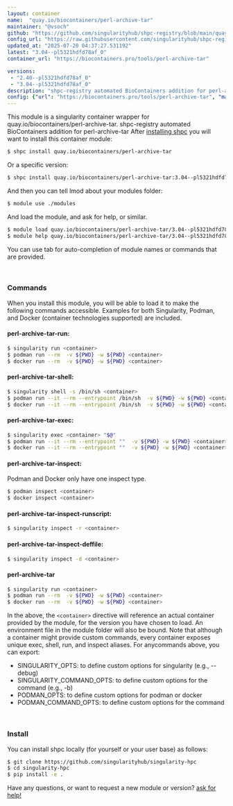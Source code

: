 ```yaml
---
layout: container
name:  "quay.io/biocontainers/perl-archive-tar"
maintainer: "@vsoch"
github: "https://github.com/singularityhub/shpc-registry/blob/main/quay.io/biocontainers/perl-archive-tar/container.yaml"
config_url: "https://raw.githubusercontent.com/singularityhub/shpc-registry/main/quay.io/biocontainers/perl-archive-tar/container.yaml"
updated_at: "2025-07-20 04:37:27.531192"
latest: "3.04--pl5321hdfd78af_0"
container_url: "https://biocontainers.pro/tools/perl-archive-tar"

versions:
 - "2.40--pl5321hdfd78af_0"
 - "3.04--pl5321hdfd78af_0"
description: "shpc-registry automated BioContainers addition for perl-archive-tar"
config: {"url": "https://biocontainers.pro/tools/perl-archive-tar", "maintainer": "@vsoch", "description": "shpc-registry automated BioContainers addition for perl-archive-tar", "latest": {"3.04--pl5321hdfd78af_0": "sha256:1a80f4ed4c7f3a0f64a58ed45b483c6754057142e34e5e77a4fd6b8dc4aadc94"}, "tags": {"2.40--pl5321hdfd78af_0": "sha256:f8b9416efe4f8eb76186b80bd0c7e2d549aa3f0da0c3a539a44f90f1c41931ff", "3.04--pl5321hdfd78af_0": "sha256:1a80f4ed4c7f3a0f64a58ed45b483c6754057142e34e5e77a4fd6b8dc4aadc94"}, "docker": "quay.io/biocontainers/perl-archive-tar"}
---
```


This module is a singularity container wrapper for quay.io/biocontainers/perl-archive-tar.
shpc-registry automated BioContainers addition for perl-archive-tar
After [installing shpc](#install) you will want to install this container module:


```bash
$ shpc install quay.io/biocontainers/perl-archive-tar
```

Or a specific version:

```bash
$ shpc install quay.io/biocontainers/perl-archive-tar:3.04--pl5321hdfd78af_0
```

And then you can tell lmod about your modules folder:

```bash
$ module use ./modules
```

And load the module, and ask for help, or similar.

```bash
$ module load quay.io/biocontainers/perl-archive-tar/3.04--pl5321hdfd78af_0
$ module help quay.io/biocontainers/perl-archive-tar/3.04--pl5321hdfd78af_0
```

You can use tab for auto-completion of module names or commands that are provided.

<br>

### Commands

When you install this module, you will be able to load it to make the following commands accessible.
Examples for both Singularity, Podman, and Docker (container technologies supported) are included.

#### perl-archive-tar-run:

```bash
$ singularity run <container>
$ podman run --rm  -v ${PWD} -w ${PWD} <container>
$ docker run --rm  -v ${PWD} -w ${PWD} <container>
```

#### perl-archive-tar-shell:

```bash
$ singularity shell -s /bin/sh <container>
$ podman run --it --rm --entrypoint /bin/sh  -v ${PWD} -w ${PWD} <container>
$ docker run --it --rm --entrypoint /bin/sh  -v ${PWD} -w ${PWD} <container>
```

#### perl-archive-tar-exec:

```bash
$ singularity exec <container> "$@"
$ podman run --it --rm --entrypoint ""  -v ${PWD} -w ${PWD} <container> "$@"
$ docker run --it --rm --entrypoint ""  -v ${PWD} -w ${PWD} <container> "$@"
```

#### perl-archive-tar-inspect:

Podman and Docker only have one inspect type.

```bash
$ podman inspect <container>
$ docker inspect <container>
```

#### perl-archive-tar-inspect-runscript:

```bash
$ singularity inspect -r <container>
```

#### perl-archive-tar-inspect-deffile:

```bash
$ singularity inspect -d <container>
```



#### perl-archive-tar

```bash
$ singularity run <container>
$ podman run --rm  -v ${PWD} -w ${PWD} <container>
$ docker run --rm  -v ${PWD} -w ${PWD} <container>
```


In the above, the `<container>` directive will reference an actual container provided
by the module, for the version you have chosen to load. An environment file in the
module folder will also be bound. Note that although a container
might provide custom commands, every container exposes unique exec, shell, run, and
inspect aliases. For anycommands above, you can export:

 - SINGULARITY_OPTS: to define custom options for singularity (e.g., --debug)
 - SINGULARITY_COMMAND_OPTS: to define custom options for the command (e.g., -b)
 - PODMAN_OPTS: to define custom options for podman or docker
 - PODMAN_COMMAND_OPTS: to define custom options for the command

<br>

### Install

You can install shpc locally (for yourself or your user base) as follows:

```bash
$ git clone https://github.com/singularityhub/singularity-hpc
$ cd singularity-hpc
$ pip install -e .
```

Have any questions, or want to request a new module or version? [ask for help!](https://github.com/singularityhub/singularity-hpc/issues)